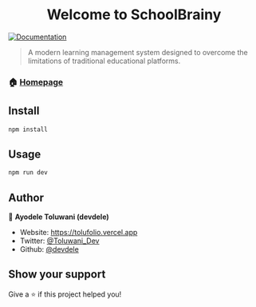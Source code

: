 <h1 align="center">Welcome to SchoolBrainy </h1>
<p>
 
  <a href="https://schoolbrainy.vercel.app/" target="_blank">
    <img alt="Documentation" src="https://img.shields.io/badge/documentation-yes-brightgreen.svg" />
  </a>
  <a href="https://x.com/Toluwani_Dev?t=HY5mpaJrQlHM6hhFh1Lp6A&s=09" target="_blank">
  </a>
</p>

> A modern learning management system designed to overcome the limitations of traditional educational platforms.

### 🏠 [Homepage](https://schoolbrainy.vercel.app/)



## Install

```sh
npm install
```

## Usage

```sh
npm run dev
```

## Author

👤 **Ayodele Toluwani (devdele)**

* Website: https://tolufolio.vercel.app
* Twitter: [@Toluwani_Dev](https://x.com/Toluwani_Dev)
* Github: [@devdele](https://github.com/devdele)

## Show your support

Give a ⭐️ if this project helped you!


